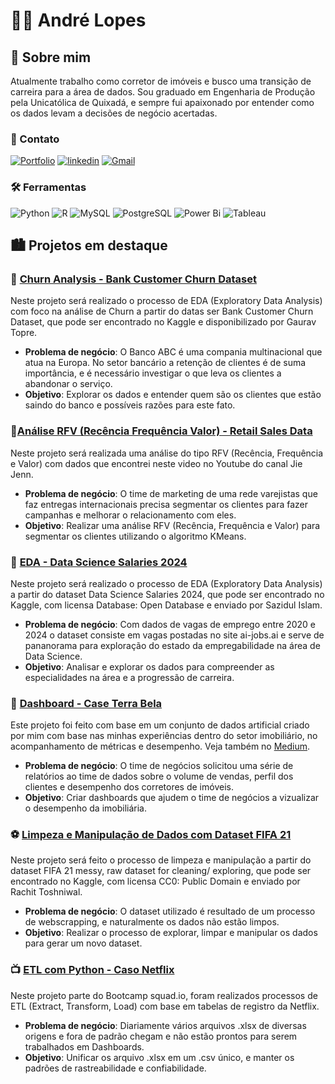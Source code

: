 # 🧑‍💻 André Lopes
## 🚀 Sobre mim
Atualmente trabalho como corretor de imóveis e busco uma transição de carreira para a área de dados. Sou graduado em Engenharia de Produção pela Unicatólica de Quixadá, e sempre fui apaixonado por entender como os dados levam a decisões de negócio acertadas. 
### 🔗 Contato 
[![Portfolio](https://img.shields.io/badge/Portfolio-FF5722?style=for-the-badge&logo=todoist&logoColor=white)](https://sites.google.com/view/portfolioandreluizls1)
[![linkedin](https://img.shields.io/badge/linkedin-0A66C2?style=for-the-badge&logo=linkedin&logoColor=white)](https://www.linkedin.com/in/andreluizls1/)
[![Gmail](https://img.shields.io/badge/Gmail-333333?style=for-the-badge&logo=gmail&logoColor=red)](mailto:datalopes1@gmail.com)
### 🛠 Ferramentas
![Python](https://img.shields.io/badge/python-3670A0?style=for-the-badge&logo=python&logoColor=ffdd54)
![R](https://img.shields.io/badge/R-276DC3?style=for-the-badge&logo=r&logoColor=white)
![MySQL](https://img.shields.io/badge/MySQL-00000F?style=for-the-badge&logo=mysql&logoColor=white)
![PostgreSQL](https://img.shields.io/badge/PostgreSQL-000?style=for-the-badge&logo=postgresql)
![Power Bi](https://img.shields.io/badge/power_bi-F2C811?style=for-the-badge&logo=powerbi&logoColor=black)
![Tableau](https://img.shields.io/badge/Tableau-E97627?style=for-the-badge&logo=Tableau&logoColor=white)

## 🏙️ Projetos em destaque
### 🏦 [Churn Analysis - Bank Customer Churn Dataset](https://github.com/datalopes1/bankabc_churn/)
Neste projeto será realizado o processo de EDA (Exploratory Data Analysis) com foco na análise de Churn a partir do datas ser Bank Customer Churn Dataset, que pode ser encontrado no Kaggle e disponibilizado por Gaurav Topre.

- **Problema de negócio**: O Banco ABC é uma compania multinacional que atua na Europa. No setor bancário a retenção de clientes é de suma importância, e é necessário investigar o que leva os clientes a abandonar o serviço.
- **Objetivo**: Explorar os dados e entender quem são os clientes que estão saindo do banco e possíveis razões para este fato. 
### 🏪[Análise RFV (Recência Frequência Valor) - Retail Sales Data](https://github.com/datalopes1/warehouse_rfv/)
Neste projeto será realizada uma análise do tipo RFV (Recência, Frequência e Valor) com dados que encontrei neste video no Youtube do canal Jie Jenn.

- **Problema de negócio**: O time de marketing de uma rede varejistas que faz entregas internacionais precisa segmentar os clientes para fazer campanhas e melhorar o relacionamento com eles.
- **Objetivo**: Realizar uma análise RFV (Recência, Frequência e Valor) para segmentar os clientes utilizando o algoritmo KMeans. 
### 💽 [EDA - Data Science Salaries 2024](https://github.com/datalopes1/ds_salaries2024_eda)
Neste projeto será realizado o processo de EDA (Exploratory Data Analysis) a partir do dataset Data Science Salaries 2024, que pode ser encontrado no Kaggle, com licensa Database: Open Database e enviado por Sazidul Islam. 

- **Problema de negócio**: Com dados de vagas de emprego entre 2020 e 2024 o dataset consiste em vagas postadas no site ai-jobs.ai e serve de pananorama para exploração do estado da empregabilidade na área de Data Science.
- **Objetivo**: Analisar e explorar os dados para compreender as especialidades na área e a progressão de carreira.
### 🌱 [Dashboard - Case Terra Bela](https://github.com/datalopes1/case_terrabela) 
Este projeto foi feito com base em um conjunto de dados artificial criado por mim com base nas minhas experiências dentro do setor imobiliário, no acompanhamento de métricas e desempenho. Veja também no [Medium](https://medium.com/@datalopes1/visualizando-o-desempenho-da-imobili%C3%A1ria-terra-bela-bd730dcdd598).

- **Problema de negócio**: O time de negócios solicitou uma série de relatórios ao time de dados sobre o volume de vendas, perfil dos clientes e desempenho dos corretores de imóveis.
- **Objetivo**: Criar dashboards que ajudem o time  de negócios a vizualizar o desempenho da imobiliária.
### ⚽ [Limpeza e Manipulação de Dados com Dataset FIFA 21](https://github.com/datalopes1/fifa21_datacleaning)
Neste projeto será feito o processo de limpeza e manipulação a partir do dataset FIFA 21 messy, raw dataset for cleaning/ exploring, que pode ser encontrado no Kaggle, com licensa CC0: Public Domain e enviado por Rachit Toshniwal.

- **Problema de negócio**: O dataset utilizado é resultado de um processo de webscrapping, e naturalmente os dados não estão limpos.
- **Objetivo**: Realizar o processo de explorar, limpar e manipular os dados para gerar um novo dataset. 
### 📺 [ETL com Python - Caso Netflix](https://github.com/datalopes1/netflix-case)
Neste projeto parte do Bootcamp squad.io, foram realizados processos de ETL (Extract, Transform, Load) com base em tabelas de registro da Netflix.

- **Problema de negócio**: Diariamente vários arquivos .xlsx de diversas origens e fora de padrão chegam e não estão prontos para serem trabalhados em Dashboards.
- **Objetivo**: Unificar os arquivo .xlsx em um .csv único, e manter os padrões de rastreabilidade e confiabilidade. 
